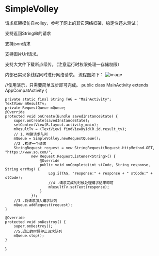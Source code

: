 # SimpleVolley

请求框架模仿自volley，参考了网上的其它网络框架，稳定性还未测试；

支持返回String串的请求

支持json请求

支持图片Url请求。

支持大文件下载断点续传。（注意运行时权限处理—存储权限）

内部已实现多线程同时进行网络请求。
流程图如下：
![image](https://github.com/dpxiaolong/SimpleVolley/blob/master/flow.png)

//使用演示，只需要简单五步即可完成。
public class MainActivity extends AppCompatActivity {

    private static final String TAG = "MainActivity";
    TextView mResultTv;
    private RequestQueue mQueue;
    @Override
    protected void onCreate(Bundle savedInstanceState) {
        super.onCreate(savedInstanceState);
        setContentView(R.layout.activity_main);
        mResultTv = (TextView) findViewById(R.id.result_tv);
        // 1、构建请求队列
        mQueue = SimpleVolley.newRequestQueue();
        //2 .构建一个请求
        StringRequest request = new StringRequest(Request.HttpMethod.GET, "https://www.so.com/",
                new Request.RequestListener<String>() {
                    @Override
                    public void onComplete(int stCode, String response, String errMsg) {
                        Log.i(TAG, "response:" + response + " stCode:" + stCode);
                        //4 .请求完成的时候处理请求结果即可
                        mResultTv.setText(response);
                    }
                });
        //3 .将请求加入请求队列
        mQueue.addRequest(request);
    }

    @Override
    protected void onDestroy() {
        super.onDestroy();
        //5.退出的时候停止请求队列
        mQueue.stop();
    }
}

       

